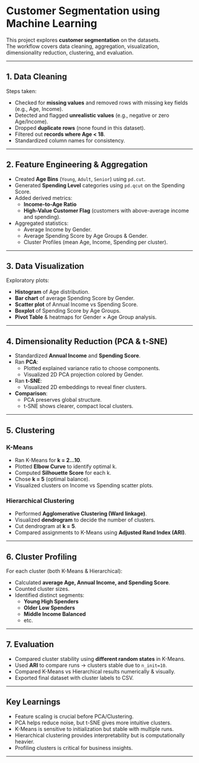 # Customer Segmentation using Machine Learning

This project explores **customer segmentation** on the datasets.  
The workflow covers data cleaning, aggregation, visualization, dimensionality reduction, clustering, and evaluation.

---

##  1. Data Cleaning
Steps taken:
- Checked for **missing values** and removed rows with missing key fields (e.g., Age, Income).
- Detected and flagged **unrealistic values** (e.g., negative or zero Age/Income).
- Dropped **duplicate rows** (none found in this dataset).
- Filtered out **records where Age < 18**.
- Standardized column names for consistency.

---

## 2. Feature Engineering & Aggregation
- Created **Age Bins** (`Young`, `Adult`, `Senior`) using `pd.cut`.
- Generated **Spending Level** categories using `pd.qcut` on the Spending Score.
- Added derived metrics:
  - **Income-to-Age Ratio**
  - **High-Value Customer Flag** (customers with above-average income and spending).
- Aggregated statistics:
  - Average Income by Gender.
  - Average Spending Score by Age Groups & Gender.
  - Cluster Profiles (mean Age, Income, Spending per cluster).

---

## 3. Data Visualization
Exploratory plots:
- **Histogram** of Age distribution.
- **Bar chart** of average Spending Score by Gender.
- **Scatter plot** of Annual Income vs Spending Score.
- **Boxplot** of Spending Score by Age Groups.
- **Pivot Table** & heatmaps for Gender × Age Group analysis.

---

## 4. Dimensionality Reduction (PCA & t-SNE)
- Standardized **Annual Income** and **Spending Score**.
- Ran **PCA**:
  - Plotted explained variance ratio to choose components.
  - Visualized 2D PCA projection colored by Gender.
- Ran **t-SNE**:
  - Visualized 2D embeddings to reveal finer clusters.
- **Comparison**:
  - PCA preserves global structure.
  - t-SNE shows clearer, compact local clusters.

---

## 5. Clustering
### K-Means
- Ran K-Means for **k = 2…10**.
- Plotted **Elbow Curve** to identify optimal k.
- Computed **Silhouette Score** for each k.
- Chose **k = 5** (optimal balance).
- Visualized clusters on Income vs Spending scatter plots.

### Hierarchical Clustering
- Performed **Agglomerative Clustering (Ward linkage)**.
- Visualized **dendrogram** to decide the number of clusters.
- Cut dendrogram at **k = 5**.
- Compared assignments to K-Means using **Adjusted Rand Index (ARI)**.

---

## 6. Cluster Profiling
For each cluster (both K-Means & Hierarchical):
- Calculated **average Age, Annual Income, and Spending Score**.
- Counted cluster sizes.
- Identified distinct segments:
  - **Young High Spenders**
  - **Older Low Spenders**
  - **Middle Income Balanced**
  - etc.

---

## 7. Evaluation
- Compared cluster stability using **different random states** in K-Means.
- Used **ARI** to compare runs → clusters stable due to `n_init=10`.
- Compared K-Means vs Hierarchical results numerically & visually.
- Exported final dataset with cluster labels to CSV.

---

## Key Learnings
- Feature scaling is crucial before PCA/Clustering.
- PCA helps reduce noise, but t-SNE gives more intuitive clusters.
- K-Means is sensitive to initialization but stable with multiple runs.
- Hierarchical clustering provides interpretability but is computationally heavier.
- Profiling clusters is critical for business insights.

---


